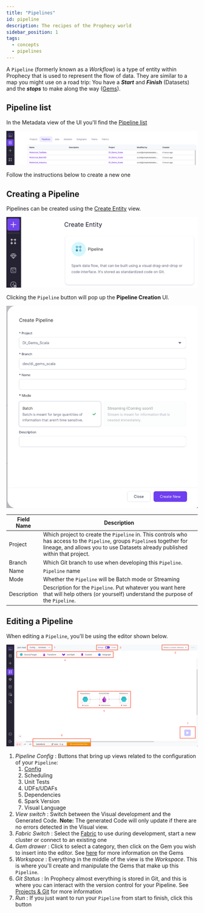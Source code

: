 ```yaml
---
title: "Pipelines"
id: pipeline
description: The recipes of the Prophecy world
sidebar_position: 1
tags:
  - concepts
  - pipelines
---
```


A `Pipeline` (formerly known as a _Workflow_) is a type of entity within Prophecy that is used to represent the flow of data. They are similar to a map you might use on a road trip: You have a **_Start_** and **_Finish_** (Datasets) and the **_stops_** to make along the way ([Gems](./gems.md)).

## Pipeline list

In the Metadata view of the UI you'll find the [Pipeline list](https://app.prophecy.io/metadata/entity/user/pipelines)

![Pipeline list](img/pipeline/metadata_pipeline_list.png)

Follow the instructions below to create a new one

## Creating a Pipeline

Pipelines can be created using the [Create Entity](https://app.prophecy.io/metadata/create) view.

![Create entity](img/pipeline/create.png)

Clicking the `Pipeline` button will pop up the **Pipeline Creation** UI.

![Pipeline Creation](img/pipeline/create_pipeline.png)

| Field Name  | Description                                                                                                                                                                                               |
| ----------- | --------------------------------------------------------------------------------------------------------------------------------------------------------------------------------------------------------- |
| Project     | Which project to create the `Pipeline` in. This controls who has access to the `Pipeline`, groups `Pipeline`s together for lineage, and allows you to use Datasets already published within that project. |
| Branch      | Which Git branch to use when developing this `Pipeline`.                                                                                                                                                  |
| Name        | `Pipeline` name                                                                                                                                                                                           |
| Mode        | Whether the `Pipeline` will be Batch mode or Streaming                                                                                                                                                    |
| Description | Description for the `Pipeline`. Put whatever you want here that will help others (or yourself) understand the purpose of the `Pipeline`.                                                                  |

## Editing a Pipeline

When editing a `Pipeline`, you'll be using the editor shown below.

![Editing a Pipeline](img/pipeline/edit_pipeline.png)

1. _Pipeline Config_ : Buttons that bring up views related to the configuration of your `Pipeline`:
   1. [Config](../low-code-spark/configuration.md)
   2. Scheduling
   3. Unit Tests
   4. UDFs/UDAFs
   5. Dependencies
   6. Spark Version
   7. Visual Language
2. _View switch_ : Switch between the Visual development and the Generated Code. **Note:** The generated Code will only update if there are no errors detected in the Visual view.
3. _Fabric Switch_ : Select the [Fabric](fabrics/fabrics.md) to use during development, start a new cluster or connect to an existing one
4. _Gem drawer_ : Click to select a category, then click on the Gem you wish to insert into the editor. See [here](./gems.md) for more information on the Gems
5. _Workspace_ : Everything in the middle of the view is the _Workspace_. This is where you'll create and manipulate the Gems that make up this `Pipeline`.
6. _Git Status_ : In Prophecy almost everything is stored in Git, and this is where you can interact with the version control for your Pipeline. See [Projects & Git](project) for more information
7. _Run_ : If you just want to run your `Pipeline` from start to finish, click this button
